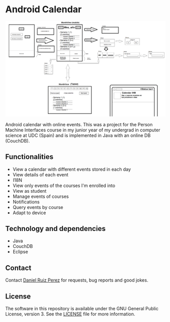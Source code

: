 Android Calendar
============


<p align="center">
<img src="https://github.com/DaniRuizPerez/CalendarWeb-Desktop-Mobile/blob/master/Android/wireframe/Calendarh8.png">
</p>

	
Android calendar with online events. This was a project for the Person Machine Interfaces course in my junior year of my undergrad in computer science at UDC (Spain) and is implemented in Java with an online DB (CouchDB). 


## Functionalities

- View a calendar with different events stored in each day 
- View details of each event
- I18N
- View only events of the courses I'm enrolled into
- View as student
- Manage events of courses
- Notifications
- Query events by course
- Adapt to device


## Technology and dependencies

- Java
- CouchDB
- Eclipse



## Contact

Contact [Daniel Ruiz Perez](mailto:druiz072@fiu.edu) for requests, bug reports and good jokes.


## License


The software in this repository is available under the GNU General Public License, version 3. See the [LICENSE](https://github.com/DaniRuizPerez/CalendarWeb-Desktop-Mobile/blob/master/LICENSE) file for more information.



